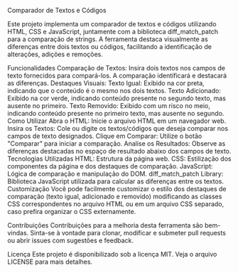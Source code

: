 Comparador de Textos e Códigos

Este projeto implementa um comparador de textos e códigos utilizando HTML, CSS e JavaScript, juntamente com a biblioteca diff_match_patch para a comparação de strings. A ferramenta destaca visualmente as diferenças entre dois textos ou códigos, facilitando a identificação de alterações, adições e remoções.

Funcionalidades
Comparação de Textos: Insira dois textos nos campos de texto fornecidos para compará-los. A comparação identificará e destacará as diferenças.
Destaques Visuais:
Texto Igual: Exibido na cor preta, indicando que o conteúdo é o mesmo nos dois textos.
Texto Adicionado: Exibido na cor verde, indicando conteúdo presente no segundo texto, mas ausente no primeiro.
Texto Removido: Exibido com um risco no meio, indicando conteúdo presente no primeiro texto, mas ausente no segundo.
Como Utilizar
Abra o HTML: Inicie o arquivo HTML em um navegador web.
Insira os Textos: Cole ou digite os textos/códigos que deseja comparar nos campos de texto designados.
Clique em Comparar: Utilize o botão "Comparar" para iniciar a comparação.
Analise os Resultados: Observe as diferenças destacadas no espaço de resultado abaixo dos campos de texto.
Tecnologias Utilizadas
HTML: Estrutura da página web.
CSS: Estilização dos componentes da página e dos destaques de comparação.
JavaScript: Lógica de comparação e manipulação do DOM.
diff_match_patch Library: Biblioteca JavaScript utilizada para calcular as diferenças entre os textos.
Customização
Você pode facilmente customizar o estilo dos destaques de comparação (texto igual, adicionado e removido) modificando as classes CSS correspondentes no arquivo HTML ou em um arquivo CSS separado, caso prefira organizar o CSS externamente.

Contribuições
Contribuições para a melhoria desta ferramenta são bem-vindas. Sinta-se à vontade para clonar, modificar e submeter pull requests ou abrir issues com sugestões e feedback.

Licença
Este projeto é disponibilizado sob a licença MIT. Veja o arquivo LICENSE para mais detalhes.

